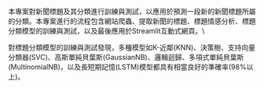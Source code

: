 本專案對新聞標題及其分類進行訓練與測試，以應用於預測一段新的新聞標題所屬的分類。本專案進行的流程包含網站爬蟲、提取新聞的標題、標題情感分析、標題分類模型的訓練與測試，以及最後應用於Streamlit互動式網頁。\

對標題分類模型的訓練與測試發現，多種模型如K-近鄰(KNN)、決策樹、支持向量分類器(SVC)、高斯單純貝葉斯(GaussianNB)、邏輯迴歸、多項式單純貝葉斯(MultinomialNB)，以及長短期記憶(LSTM)模型都具有相當良好的準確率(98%以上)。
